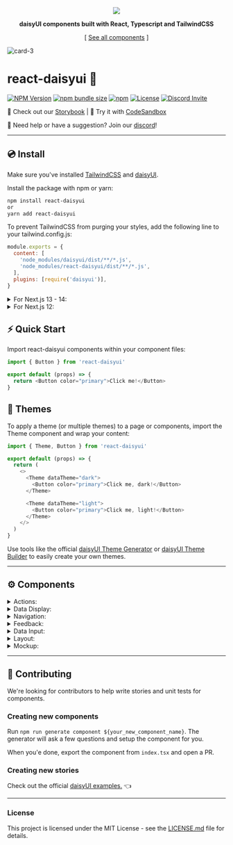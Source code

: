 <div align="center">

<img src="https://user-images.githubusercontent.com/64439681/181564610-a0fd8fef-b552-4cc5-b115-8652dc142065.svg">

**daisyUI components built with React, Typescript and TailwindCSS**

[ [See all components](https://react.daisyui.com/) ]

</div>

![card-3](https://user-images.githubusercontent.com/64439681/181566540-b1e37814-c72a-48af-bbe2-80367b000770.png)

# react-daisyui 🌼

[![NPM Version](https://img.shields.io/npm/v/react-daisyui.svg?branch=master)](https://www.npmjs.com/package/react-daisyui) [![npm bundle size](https://img.shields.io/bundlephobia/minzip/react-daisyui)](https://bundlephobia.com/result?p=react-daisyui) [![npm](https://img.shields.io/npm/dt/react-daisyui?label=installs)](https://www.npmjs.com/package/react-daisyui) [![License](https://img.shields.io/npm/l/react-daisyui.svg)](https://github.com/daisyui/react-daisyui/blob/master/LICENSE) [![Discord Invite](https://img.shields.io/discord/951593480625459340?color=%237289DA&label=chat&logo=discord&logoColor=white)](https://discord.gg/4v2eS3VQNv)

📖 Check out our <a href="https://react.daisyui.com/">Storybook</a> | 🎲 Try it with <a href="https://codesandbox.io/s/react-daisyui-example-840os3?file=/src/App.tsx">CodeSandbox</a>

🙋 Need help or have a suggestion? Join our [discord](https://discord.gg/4v2eS3VQNv)!

---

## 💿 Install

Make sure you've installed <a href="https://tailwindcss.com/docs/installation">TailwindCSS</a> and <a href="https://daisyui.com/docs/install/">daisyUI</a>.

Install the package with npm or yarn:

```bash
npm install react-daisyui
or
yarn add react-daisyui
```

To prevent TailwindCSS from purging your styles, add the following line to your tailwind.config.js:

```js
module.exports = {
  content: [
    'node_modules/daisyui/dist/**/*.js',
    'node_modules/react-daisyui/dist/**/*.js',
  ],
  plugins: [require('daisyui')],
}
```

<details>
<summary>For Next.js 13 - 14:</summary>

Modify `transpilePackages` in your `next.config.js` file:

```js
const nextConfig = {
  // ... your content here
  transpilePackages: ['react-daisyui'],
  reactStrictMode: true,
}

module.exports = nextConfig
```

</details>

<details>
<summary>For Next.js 12:</summary>
Install next-transpile modules:

```bash
npm install next-transpile-modules
```

And import the package inside your `next.config.js` file:

```js
const withTM = require('next-transpile-modules')(['react-daisyui'])
```

Finally, you can wrap your module.exports using withTM like so:

```js
module.exports = withTM({
  //... your content here
  reactStrictMode: true,
})
```

</details>

## ⚡ Quick Start

Import react-daisyui components within your component files:

```js
import { Button } from 'react-daisyui'

export default (props) => {
  return <Button color="primary">Click me!</Button>
}
```

## 🎨 Themes

To apply a theme (or multiple themes) to a page or components, import the Theme component and wrap your content:

```js
import { Theme, Button } from 'react-daisyui'

export default (props) => {
  return (
    <>
      <Theme dataTheme="dark">
        <Button color="primary">Click me, dark!</Button>
      </Theme>

      <Theme dataTheme="light">
        <Button color="primary">Click me, light!</Button>
      </Theme>
    </>
  )
}
```

Use tools like the official <a href="https://daisyui.com/theme-generator/">daisyUI Theme Generator</a> or <a href="https://themes.ionevolve.com/">daisyUI Theme Builder</a> to easily create your own themes.

---

## ⚙️ Components

<details>
<summary>Actions:</summary>
  
- [x] <a href="https://react.daisyui.com/?path=/story/actions-button">Button</a>
- [X] <a href="https://react.daisyui.com/?path=/story/actions-dropdown">Dropdown</a>
- [X] <a href="https://react.daisyui.com/?path=/story/actions-modal">Modal</a>
- [X] <a href="https://react.daisyui.com/?path=/story/actions-swap">Swap</a>
- [ ] Theme Controller
</details>

<details>
<summary>Data Display:</summary>
  
- [x] <a href="https://react.daisyui.com/?path=/story/data-display-accordion">Accordion</a>
- [X] <a href="https://react.daisyui.com/?path=/story/data-display-avatar">Avatar</a>
- [X] <a href="https://react.daisyui.com/?path=/story/data-display-badge">Badge</a>
- [X] <a href="https://react.daisyui.com/?path=/story/data-display-card">Card</a>
- [X] <a href="https://react.daisyui.com/?path=/story/data-display-carousel">Carousel</a>
- [X] <a href="https://react.daisyui.com/?path=/story/data-display-chart-bubble">Chart Bubble</a>
- [X] <a href="https://react.daisyui.com/?path=/story/data-display-collapse">Collapse</a>
- [X] <a href="https://react.daisyui.com/?path=/story/data-display-countdown">Countdown</a>
- [ ] Diff
- [X] <a href="https://react.daisyui.com/?path=/story/data-display-kbd">Kbd</a>
- [X] <a href="https://react.daisyui.com/?path=/story/data-display-stats">Stats</a>
- [X] <a href="https://react.daisyui.com/?path=/story/data-display-table">Table</a>
- [ ] Timeline
</details>

<details>
<summary>Navigation:</summary>

- [x] <a href="https://react.daisyui.com/?path=/story/navigation-bottomnavigation">Bottom Navigation</a>
- [x] <a href="https://react.daisyui.com/?path=/story/navigation-breadcrumbs">Breadcrumbs</a>
- [x] <a href="https://react.daisyui.com/?path=/story/navigation-link">Link</a>
- [x] <a href="https://react.daisyui.com/?path=/story/navigation-menu">Menu</a>
- [x] <a href="https://react.daisyui.com/?path=/story/navigation-navbar">Navbar</a>
- [x] <a href="https://react.daisyui.com/?path=/story/navigation-pagination">Pagination</a>
- [x] <a href="https://react.daisyui.com/?path=/story/navigation-steps">Steps</a>
- [x] <a href="https://react.daisyui.com/?path=/story/navigation-tabs">Tabs</a>
</details>

<details>
<summary>Feedback:</summary>
  
- [x] <a href="https://react.daisyui.com/?path=/story/data-display-alert">Alert</a>
- [X] <a href="https://react.daisyui.com/?path=/story/data-display-loading">Loading</a>
- [X] <a href="https://react.daisyui.com/?path=/story/data-display-progress">Progress</a>
- [X] <a href="https://react.daisyui.com/?path=/story/data-display-radial-progress">Radial Progress</a>
- [ ] Skeleton
- [x] <a href="https://react.daisyui.com/?path=/story/layout-toast">Toast</a>
- [X] <a href="https://react.daisyui.com/?path=/story/data-display-tooltip">Tooltip</a>
</details>

<details>
<summary>Data Input:</summary>

- [x] <a href="https://react.daisyui.com/?path=/story/data-input-checkbox">Checkbox</a>
- [x] <a href="https://react.daisyui.com/?path=/story/data-input-fileinput">FileInput</a>
- [x] <a href="https://react.daisyui.com/?path=/story/data-input-input">Input</a>
- [x] <a href="https://react.daisyui.com/?path=/story/data-input-radio">Radio</a>
- [x] <a href="https://react.daisyui.com/?path=/story/data-input-range">Range</a>
- [x] <a href="https://react.daisyui.com/?path=/story/data-input-rating">Rating</a>
- [x] <a href="https://react.daisyui.com/?path=/story/data-input-select">Select</a>
- [x] <a href="https://react.daisyui.com/?path=/story/data-input-textarea">Textarea</a>
- [x] <a href="https://react.daisyui.com/?path=/story/data-input-toggle">Toggle</a>
</details>

<details>
<summary>Layout:</summary>

- [x] <a href="https://react.daisyui.com/?path=/story/layout-artboard">Artboard</a>
- [x] <a href="https://react.daisyui.com/?path=/story/layout-buttongroup">Button Group (Deprecated)</a>
- [x] <a href="https://react.daisyui.com/?path=/story/layout-divider">Divider</a>
- [x] <a href="https://react.daisyui.com/?path=/story/layout-drawer">Drawer</a>
- [x] <a href="https://react.daisyui.com/?path=/story/layout-footer">Footer</a>
- [x] <a href="https://react.daisyui.com/?path=/story/layout-hero">Hero</a>
- [x] <a href="https://react.daisyui.com/?path=/story/layout-indicator">Indicator</a>
- [x] <a href="https://react.daisyui.com/?path=/story/layout-inputgroup">Input Group (Deprecated)</a>
- [x] <a href="https://react.daisyui.com/?path=/story/layout-join">Join (group items)</a>
- [x] <a href="https://react.daisyui.com/?path=/story/layout-mask">Mask</a>
- [x] <a href="https://react.daisyui.com/?path=/story/layout-stack">Stack</a>
</details>

<details>
<summary>Mockup:</summary>

- [x] <a href="https://react.daisyui.com/?path=/story/mockup-browser">Browser</a>
- [x] <a href="https://react.daisyui.com/?path=/story/mockup-code">Code</a>
- [x] <a href="https://react.daisyui.com/?path=/story/mockup-phone">Phone</a>
- [x] <a href="https://react.daisyui.com/?path=/story/mockup-window">Window</a>
</details>

---

## 🤝 Contributing

We're looking for contributors to help write stories and unit tests for components.

### Creating new components

Run `npm run generate component ${your_new_component_name}`. The generator will ask a few questions and setup the component for you.

When you'e done, export the component from `index.tsx` and open a PR.

### Creating new stories

Check out the official <a href="https://daisyui.com/components/">daisyUI examples.</a> 👈

---

### License

This project is licensed under the MIT License - see the [LICENSE.md](https://github.com/daisyui/react-daisyui/blob/main/LICENSE) file for details.
